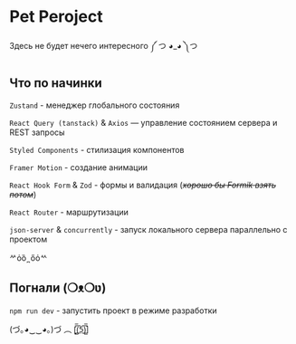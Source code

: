 # Pet Peroject

Здесь не будет нечего интересного ༼ つ ◕_◕ ༽つ

## Что по начинки

`Zustand` - менеджер глобального состояния

`React Query (tanstack)` & `Axios` — управление состоянием сервера и REST запросы

`Styled Components` - стилизация компонентов

`Framer Motion` - создание анимации

`React Hook Form` & `Zod` - формы и валидация (~~_хорошо бы Formik взять потом_~~)

`React Router` - маршрутизации

`json-server` & `concurrently` - запуск локального сервера параллельно с проектом

ᄽὁȍ ̪ őὀᄿ

## Погнали (❍ᴥ❍ʋ)

`npm run dev` - запустить проект в режиме разработки

(づ｡◕‿‿◕｡)づ ︵ [̲̅$̲̅(̲̅5̲̅)̲̅$̲̅]
